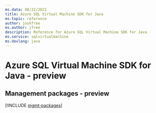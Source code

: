 ```yaml
---
ms.data: 08/22/2022
title: Azure SQL Virtual Machine SDK for Java
ms.topic: reference
author: joshfree
ms.author: jfree
description: Reference for Azure SQL Virtual Machine SDK for Java
ms.service: sqlvirtualmachine
ms.devlang: java
---
```

# Azure SQL Virtual Machine SDK for Java - preview

## Management packages - preview
[!INCLUDE [mgmt-packages](sql-virtual-machine-mgmt-index.md)]